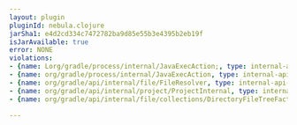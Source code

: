 ```yaml
---
layout: plugin
pluginId: nebula.clojure
jarSha1: e4d2cd334c7472782ba9d85e55b3e4395b2eb19f
isJarAvailable: true
error: NONE
violations:
- {name: Lorg/gradle/process/internal/JavaExecAction;, type: internal-api-usage}
- {name: org/gradle/process/internal/JavaExecAction, type: internal-api-usage}
- {name: org/gradle/api/internal/file/FileResolver, type: internal-api-usage}
- {name: org/gradle/api/internal/project/ProjectInternal, type: internal-api-usage}
- {name: org/gradle/api/internal/file/collections/DirectoryFileTreeFactory, type: internal-api-usage}

---
```

